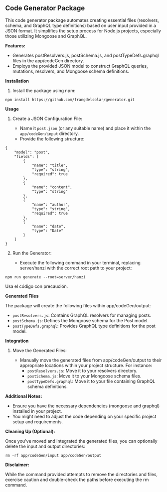 ## Code Generator Package

This code generator package automates creating essential files (resolvers, schema, and GraphQL type definitions) based on user input provided in a JSON format. It simplifies the setup process for Node.js projects, especially those utilizing Mongoose and GraphQL.

**Features:**

- Generates postResolvers.js, postSchema.js, and postTypeDefs.graphql files in the app/codeGen directory.
- Employs the provided JSON model to construct GraphQL queries, mutations, resolvers, and Mongoose schema definitions.

**Installation**

1. Install the package using npm:

```
npm install https://github.com/frangdelsolar/generator.git
```

**Usage**

1. Create a JSON Configuration File:

   - Name it `post.json` (or any suitable name) and place it within the `app/codeGen/input` directory.
   - Provide the following structure:

```
{
    "model": "post",
    "fields": [
        {
            "name": "title",
            "type": "string",
            "required": true
        },
        {
            "name": "content",
            "type": "string"
        },
        {
            "name": "author",
            "type": "string",
            "required": true
        },
        {
            "name": "date",
            "type": "Date"
        }
    ]
}
```

2. Run the Generator:

   - Execute the following command in your terminal, replacing server/hanzi with the correct root path to your project:

```
npm run generate --root=server/hanzi
```

Usa el código con precaución.

**Generated Files**

The package will create the following files within app/codeGen/output:

- `postResolvers.js`: Contains GraphQL resolvers for managing posts.
- `postSchema.js`: Defines the Mongoose schema for the Post model.
- `postTypeDefs.graphql`: Provides GraphQL type definitions for the post model.

**Integration**

1. Move the Generated Files:

   - Manually move the generated files from app/codeGen/output to their appropriate locations within your project structure. For instance:
     - `postResolvers.js`: Move it to your resolvers directory.
     - `postSchema.js`: Move it to your Mongoose schema files.
     - `postTypeDefs.graphql`: Move it to your file containing GraphQL schema definitions.

**Additional Notes:**

- Ensure you have the necessary dependencies (mongoose and graphql) installed in your project.
- You might need to adjust the code depending on your specific project setup and requirements.

**Cleaning Up (Optional):**

Once you've moved and integrated the generated files, you can optionally delete the input and output directories:

```
rm -rf app/codeGen/input app/codeGen/output
```

**Disclaimer:**

While the command provided attempts to remove the directories and files, exercise caution and double-check the paths before executing the rm command.
